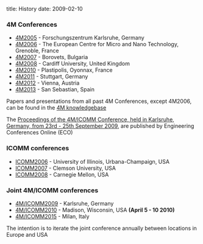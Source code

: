 title: History
date: 2009-02-10 
### 4M Conferences

 * [4M2005](http://www.4m-net.org/4M_Conference "4M2005 Conference") - Forschungszentrum Karlsruhe, Germany  
 * [4M2006](http://www.4m-net.org/Conference/4M2006 "4M2006 Conference") - The European Centre for Micro and Nano Technology, Grenoble, France  
 * [4M2007](http://www.4m-net.org/Conference/4M2007 "4M2007 Conference") - Borovets, Bulgaria  
 * [4M2008](http://www.4m-net.org/Conference/4M2008 "4M2008 Conference") - Cardiff University, United Kingdom
 * [4M2010](/4m-association/conference/2010/index/conference-2010-index.html "4M2010 Conference") - Plastipolis, Oyonnax, France  
 * [4M2011](/4m-association/conference/2011/index/conference-2011-index.html "4M2011 Conference") - Stuttgart, Germany  
 * [4M2012](/4m-association/conference/2012/index/conference-2012-index.html "4M2012 Conference") - Vienna, Austria
 * [4M2013](/4m-association/conference/2013/index.html "4M2013 Conference") - San Sebastian, Spain


Papers and presentations from all past 4M Conferences, except 4M2006, can be found in the [4M knowledgebase](http://www.4m-net.org/KnowledgeBase "4M Knowledge base - a directory of papers and publications on multi-material micro-manufacturing")

The <a href="http://eco.pepublishing.com/content/g837w8">Proceedings of the 4M/ICOMM Conference, held in Karlsruhe, Germany, from 23rd - 25th September 2009</a>, are published by Engineering Conferences Online (ECO)
### ICOMM conferences

 * [ICOMM2006](http://icomm.mie.uiuc.edu "1st International Conference on Micromanufacturing") - University of Illinois, Urbana-Champaign, USA
 * [ICOMM2007](http://manufacturing.northwestern.edu/ICOMM07/) - Clemson University, USA
 * [ICOMM2008](http://www.contrib.andrew.cmu.edu/~rlane/icomm/index.php "3rd International Conference on Micromanufacturing") - Carnegie Mellon, USA
### Joint 4M/ICOMM conferences
 * [4M/ICOMM2009](/4m-association/conference/2009/index/conference-2009-index.html "Joint 4M ICOMM Conference") - Karlsruhe, Germany
 * [4M/ICOMM2010](http://www.conferencing.uwex.edu/conferences/ICOMM10) - Madison, Wisconsin, USA **(April 5 - 10 2010)**
 * [4M/ICOMM2015](/4m-association/conference/2015/2015.html "Joint 4M ICOMM Conference") - Milan, Italy

The intention is to iterate the joint conference annually between locations in Europe and USA